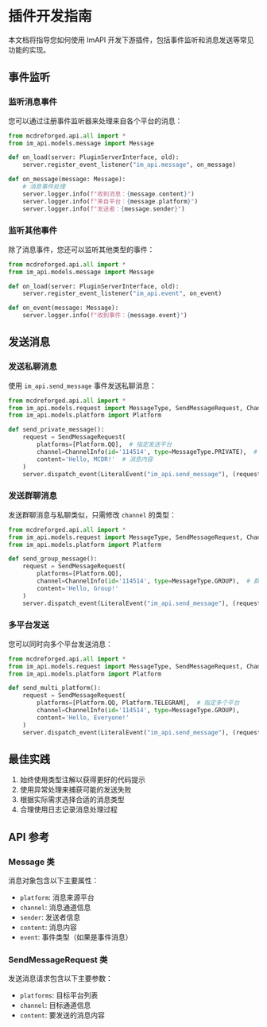 # 插件开发指南

本文档将指导您如何使用 ImAPI 开发下游插件，包括事件监听和消息发送等常见功能的实现。

## 事件监听

### 监听消息事件

您可以通过注册事件监听器来处理来自各个平台的消息：

```python
from mcdreforged.api.all import *
from im_api.models.message import Message

def on_load(server: PluginServerInterface, old):
    server.register_event_listener("im_api.message", on_message)

def on_message(message: Message):
    # 消息事件处理
    server.logger.info(f"收到消息：{message.content}")
    server.logger.info(f"来自平台：{message.platform}")
    server.logger.info(f"发送者：{message.sender}")
```

### 监听其他事件

除了消息事件，您还可以监听其他类型的事件：

```python
from mcdreforged.api.all import *
from im_api.models.message import Message

def on_load(server: PluginServerInterface, old):
    server.register_event_listener("im_api.event", on_event)

def on_event(message: Message):
    server.logger.info(f"收到事件：{message.event}")
```

## 发送消息

### 发送私聊消息

使用 `im_api.send_message` 事件发送私聊消息：

```python
from mcdreforged.api.all import *
from im_api.models.request import MessageType, SendMessageRequest, ChannelInfo
from im_api.models.platform import Platform

def send_private_message():
    request = SendMessageRequest(
        platforms=[Platform.QQ],  # 指定发送平台
        channel=ChannelInfo(id='114514', type=MessageType.PRIVATE),  # 私聊目标
        content='Hello, MCDR!'  # 消息内容
    )
    server.dispatch_event(LiteralEvent("im_api.send_message"), (request,))
```

### 发送群聊消息

发送群聊消息与私聊类似，只需修改 `channel` 的类型：

```python
from mcdreforged.api.all import *
from im_api.models.request import MessageType, SendMessageRequest, ChannelInfo
from im_api.models.platform import Platform

def send_group_message():
    request = SendMessageRequest(
        platforms=[Platform.QQ],
        channel=ChannelInfo(id='114514', type=MessageType.GROUP),  # 群聊目标
        content='Hello, Group!'
    )
    server.dispatch_event(LiteralEvent("im_api.send_message"), (request,))
```

### 多平台发送

您可以同时向多个平台发送消息：

```python
from mcdreforged.api.all import *
from im_api.models.request import MessageType, SendMessageRequest, ChannelInfo
from im_api.models.platform import Platform

def send_multi_platform():
    request = SendMessageRequest(
        platforms=[Platform.QQ, Platform.TELEGRAM],  # 指定多个平台
        channel=ChannelInfo(id='114514', type=MessageType.GROUP),
        content='Hello, Everyone!'
    )
    server.dispatch_event(LiteralEvent("im_api.send_message"), (request,))
```

## 最佳实践

1. 始终使用类型注解以获得更好的代码提示
2. 使用异常处理来捕获可能的发送失败
3. 根据实际需求选择合适的消息类型
4. 合理使用日志记录消息处理过程

## API 参考

### Message 类

消息对象包含以下主要属性：

- `platform`: 消息来源平台
- `channel`: 消息通道信息
- `sender`: 发送者信息
- `content`: 消息内容
- `event`: 事件类型（如果是事件消息）

### SendMessageRequest 类

发送消息请求包含以下主要参数：

- `platforms`: 目标平台列表
- `channel`: 目标通道信息
- `content`: 要发送的消息内容